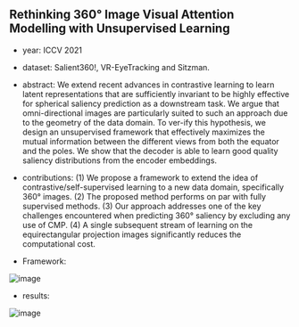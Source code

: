 ## Rethinking 360° Image Visual Attention Modelling with Unsupervised Learning
- year: ICCV 2021
- dataset: Salient360!, VR-EyeTracking and Sitzman.

- abstract:  We extend recent advances in contrastive learning to learn latent representations that are sufficiently invariant to be highly effective for spherical
saliency prediction as a downstream task. We argue that omni-directional images are particularly suited to such an approach due to the geometry of the data domain. To ver-ify this hypothesis, we design an unsupervised framework
that effectively maximizes the mutual information between the different views from both the equator and the poles. We show that the decoder is able to learn good quality saliency
distributions from the encoder embeddings.

- contributions: 
(1) We propose a framework to extend the idea of contrastive/self-supervised learning to a new data domain, specifically 360° images.
(2) The proposed method performs on par with fully supervised methods.
(3) Our approach addresses one of the key challenges encountered when predicting 360° saliency
by excluding any use of CMP.
(4) A single subsequent stream of learning on the equirectangular projection images significantly reduces the computational cost.

- Framework:

![image](https://github.com/VLISLAB/360-DL-Survey/blob/main/Images/saliency%20prediction/Rethinking%20360_%20framework.png)

- results:

![image](https://github.com/VLISLAB/360-DL-Survey/blob/main/Images/saliency%20prediction/Rethinking%20360_result.png)
